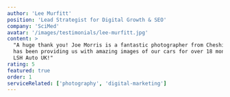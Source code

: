 ```yaml
---
author: 'Lee Murfitt'
position: 'Lead Strategist for Digital Growth & SEO'
company: 'SciMed'
avatar: '/images/testimonials/lee-murfitt.jpg'
content: >
  "A huge thank you! Joe Morris is a fantastic photographer from Cheshire who
  has been providing us with amazing images of our cars for over 18 months at
  LSH Auto UK!"
rating: 5
featured: true
order: 1
serviceRelated: ['photography', 'digital-marketing']
---
```

